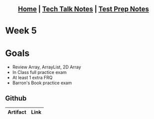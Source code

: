 <h2 align="center"> <a href="https://rachelklee.github.io/csa-datastructures/">Home</a> | <a href="https://rachelklee.github.io/csa-datastructures/techtalknotes">Tech Talk Notes</a> | <a href="https://rachelklee.github.io/csa-datastructures/testprep">Test Prep Notes</a></h2>

# Week 5

# Goals
* Review Array, ArrayList, 2D Array
* In Class full practice exam
* At least 1 extra FRQ
* Barron's Book practice exam

## Github

| Artifact | Link |
| -- | -- |

